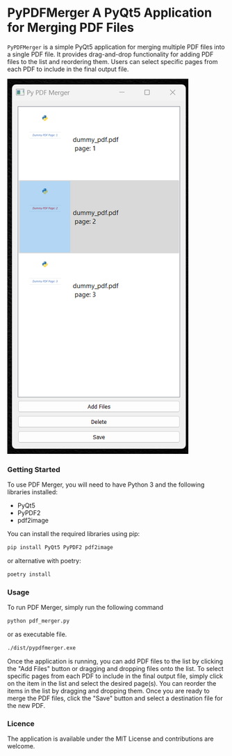 # PyPDFMerger A PyQt5 Application for Merging PDF Files

`PyPDFMerger` is a simple PyQt5 application for merging multiple PDF files into a single PDF file. It provides drag-and-drop functionality for adding PDF files to the list and reordering them. Users can select specific pages from each PDF to include in the final output file.

![](/assets/img.png)

### Getting Started
To use PDF Merger, you will need to have Python 3 and the following libraries installed:
- PyQt5
- PyPDF2
- pdf2image

You can install the required libraries using pip:

````bash
pip install PyQt5 PyPDF2 pdf2image
````

or alternative with poetry:

````bash
poetry install
````

### Usage
To run PDF Merger, simply run the following command

````bash
python pdf_merger.py
````

or as executable file.

````bash
./dist/pypdfmerger.exe
````

Once the application is running, you can add PDF files to the list by clicking the "Add Files" button or dragging and dropping files onto the list. To select specific pages from each PDF to include in the final output file, simply click on the item in the list and select the desired page(s). You can reorder the items in the list by dragging and dropping them. Once you are ready to merge the PDF files, click the "Save" button and select a destination file for the new PDF.

### Licence

The application is available under the MIT License and contributions are welcome.
